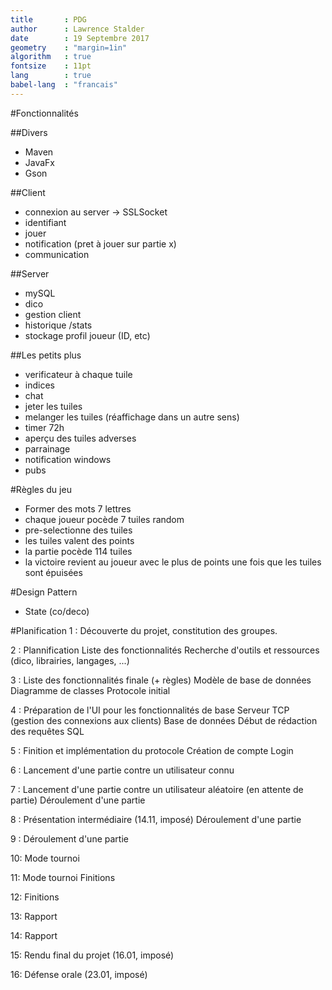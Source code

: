 ```yaml
---
title 		: PDG
author		: Lawrence Stalder
date 		: 19 Septembre 2017
geometry 	: "margin=1in"
algorithm 	: true
fontsize	: 11pt
lang		: true
babel-lang	: "francais"
---
```



#Fonctionnalités

##Divers
* Maven
* JavaFx
* Gson


##Client
* connexion au server -> SSLSocket
* identifiant
* jouer
* notification (pret à jouer sur partie x)
* communication

##Server
* mySQL
* dico
* gestion client
* historique /stats
* stockage profil joueur (ID, etc)


##Les petits plus
* verificateur à chaque tuile
* indices
* chat
* jeter les tuiles
* melanger les tuiles (réaffichage dans un autre sens)
* timer 72h
* aperçu des tuiles adverses
* parrainage
* notification windows
* pubs


#Règles du jeu
* Former des mots 7 lettres
* chaque joueur pocède 7 tuiles random
* pre-selectionne des tuiles
* les tuiles valent des points
* la partie pocède 114 tuiles 
* la victoire revient au joueur avec le plus de points une fois que les tuiles sont épuisées


#Design Pattern
* State (co/deco)


#Planification
1 :
Découverte du projet, constitution des groupes.

2 :
Plannification
Liste des fonctionnalités
Recherche d'outils et ressources (dico, librairies, langages, ...)

3 :
Liste des fonctionnalités finale (+ règles)
Modèle de base de données
Diagramme de classes
Protocole initial

4 :
Préparation de l'UI pour les fonctionnalités de base
Serveur TCP (gestion des connexions aux clients)
Base de données
Début de rédaction des requêtes SQL

5 :
Finition et implémentation du protocole
Création de compte
Login

6 :
Lancement d'une partie contre un utilisateur connu

7 :
Lancement d'une partie contre un utilisateur aléatoire (en attente de partie)
Déroulement d'une partie

8 :
Présentation intermédiaire (14.11, imposé)
Déroulement d'une partie

9 :
Déroulement d'une partie

10:
Mode tournoi

11:
Mode tournoi
Finitions

12:
Finitions

13:
Rapport

14:
Rapport

15:
Rendu final du projet (16.01, imposé)

16:
Défense orale (23.01, imposé)







